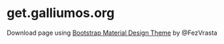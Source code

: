 # get.galliumos.org

Download page using [Bootstrap Material Design Theme](https://github.com/FezVrasta/bootstrap-material-design) by @FezVrasta